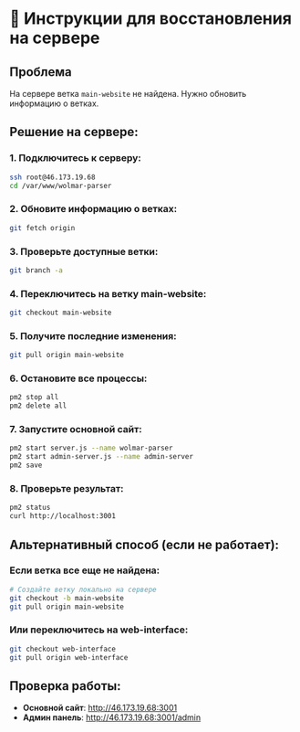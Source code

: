 # 🚀 Инструкции для восстановления на сервере

## Проблема
На сервере ветка `main-website` не найдена. Нужно обновить информацию о ветках.

## Решение на сервере:

### 1. Подключитесь к серверу:
```bash
ssh root@46.173.19.68
cd /var/www/wolmar-parser
```

### 2. Обновите информацию о ветках:
```bash
git fetch origin
```

### 3. Проверьте доступные ветки:
```bash
git branch -a
```

### 4. Переключитесь на ветку main-website:
```bash
git checkout main-website
```

### 5. Получите последние изменения:
```bash
git pull origin main-website
```

### 6. Остановите все процессы:
```bash
pm2 stop all
pm2 delete all
```

### 7. Запустите основной сайт:
```bash
pm2 start server.js --name wolmar-parser
pm2 start admin-server.js --name admin-server
pm2 save
```

### 8. Проверьте результат:
```bash
pm2 status
curl http://localhost:3001
```

## Альтернативный способ (если не работает):

### Если ветка все еще не найдена:
```bash
# Создайте ветку локально на сервере
git checkout -b main-website
git pull origin main-website
```

### Или переключитесь на web-interface:
```bash
git checkout web-interface
git pull origin web-interface
```

## Проверка работы:
- **Основной сайт**: http://46.173.19.68:3001
- **Админ панель**: http://46.173.19.68:3001/admin



